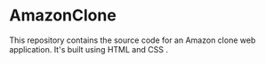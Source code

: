 # AmazonClone
This repository contains the source code for an Amazon clone web application. It's built using HTML and CSS .
